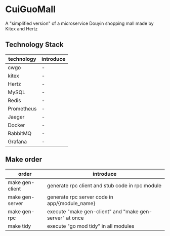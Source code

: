 # CuiGuoMall
A "simplified version" of a microservice Douyin shopping mall made by Kitex and Hertz

## Technology Stack
| technology | introduce |
|------------|-----------|
| cwgo       | -         |
| kitex      | -         |
| Hertz      | -         |
| MySQL      | -         |
| Redis      | -         |
| Prometheus | -         |
| Jaeger     | -         |
| Docker     | -         |
| RabbitMQ   | -         |
| Grafana    | -         |
## Make order
| order           | introduce                                               |
|-----------------|---------------------------------------------------------|
| make gen-client | generate rpc client and stub code in rpc module         |
| make gen-server | generate rpc server code in app/{module_name}           |
| make gen-rpc    | execute "make gen-client" and "make gen-server" at once |
| make tidy       | execute "go mod tidy" in all modules                    |

